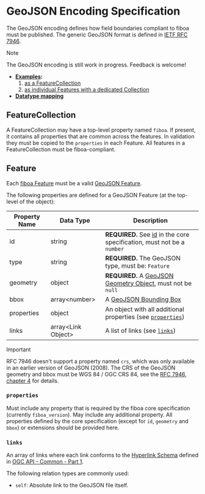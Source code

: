 # GeoJSON Encoding Specification

The GeoJSON encoding defines how field boundaries compliant to fiboa must be published.
The generic GeoJSON format is defined in
[IETF RFC 7946](https://datatracker.ietf.org/doc/html/rfc7946).

> [!NOTE]
> The GeoJSON encoding is still work in progress. Feedback is welcome!

- **[Examples](examples/):**
  1. [as a FeatureCollection](examples/featurecollection/features.json)
  2. [as individual Features with a dedicated Collection](examples/individual-features/)
- **[Datatype mapping](datatypes.md)**

## FeatureCollection

A FeatureCollection may have a top-level property named `fiboa`.
If present, it contains all properties that are common across the features.
In validation they must be copied to the `properties` in each Feature.
All features in a FeatureCollection must be fiboa-compliant.

## Feature

Each [fiboa Feature](../core/README.md#features) must be a valid
[GeoJSON Feature](https://datatracker.ietf.org/doc/html/rfc7946#section-3.2).

The following properties are defined for a GeoJSON Feature (at the top-level of the object):

| Property Name | Data Type           | Description                                                  |
| ------------- | ------------------- | ------------------------------------------------------------ |
| id            | string              | **REQUIRED.** See [id](../core/README.md#general-properties) in the core specification, must not be a `number` |
| type          | string              | **REQUIRED.** The GeoJSON type, must be: `Feature`          |
| geometry      | object              | **REQUIRED.** A [GeoJSON Geometry Object](https://datatracker.ietf.org/doc/html/rfc7946#section-3.1), must not be `null` |
| bbox          | array\<number>      | A [GeoJSON Bounding Box](https://datatracker.ietf.org/doc/html/rfc7946#section-5) |
| properties    | object              | An object with all additional properties (see [`properties`](#properties)) |
| links         | array\<Link Object> | A list of links (see [`links`](#links))                      |

> [!IMPORTANT]  
> RFC 7946 doesn't support a property named `crs`, which was only available in an earlier version of GeoJSON (2008).
> The CRS of the GeoJSON geometry and bbox must be WGS 84 / OGC CRS 84,
> see the [RFC 7946, chapter 4](https://datatracker.ietf.org/doc/html/rfc7946#section-4) for details. 

### `properties`

Must include any property that is required by the fiboa core specification (currently `fiboa_version`).
May include any additional property.
All properties defined by the core specification (except for `id`, `geometry` and `bbox`) or extensions should be provided here.

### `links`

An array of links where each link conforms to the
[Hyperlink Schema](http://schemas.opengis.net/ogcapi/common/part1/1.0/openapi/schemas/link.yaml)
defined in
[OGC API - Common - Part 1](https://docs.ogc.org/is/19-072/19-072.html#_11b9b4f7-42fc-413a-b63a-e7fb060b5e4b).

The following relation types are commonly used:

- `self`: Absolute link to the GeoJSON file itself.
